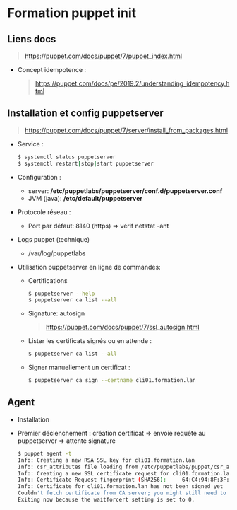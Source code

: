 # Formation puppet init

## Liens docs

> https://puppet.com/docs/puppet/7/puppet_index.html

- Concept idempotence :

    > https://puppet.com/docs/pe/2019.2/understanding_idempotency.html

## Installation et config puppetserver

> https://puppet.com/docs/puppet/7/server/install_from_packages.html

- Service :
    ```bash
    $ systemctl status puppetserver
    $ systemctl restart|stop|start puppetserver
    ```

- Configuration :
    - server: **/etc/puppetlabs/puppetserver/conf.d/puppetserver.conf**
    - JVM (java): **/etc/default/puppetserver**

- Protocole réseau :
    - Port par défaut: 8140 (https) => vérif netstat -ant

- Logs puppet (technique)
    - /var/log/puppetlabs

- Utilisation puppetserver en ligne de commandes:
    - Certifications
        ```bash
        $ puppetserver --help
        $ puppetserver ca list --all
        ```
    - Signature: autosign
      > https://puppet.com/docs/puppet/7/ssl_autosign.html
    
    - Lister les certificats signés ou en attende :
        ```bash
        $ puppetserver ca list --all
        ```
    
    - Signer manuellement un certificat :

        ```bash
        $ puppetserver ca sign --certname cli01.formation.lan
        ```


## Agent 

- Installation

- Premier déclenchement : création certificat => envoie requête au puppetserver => attente signature
    ```bash
    $ puppet agent -t
    Info: Creating a new RSA SSL key for cli01.formation.lan
    Info: csr_attributes file loading from /etc/puppetlabs/puppet/csr_attributes.   yal
    Info: Creating a new SSL certificate request for cli01.formation.lan
    Info: Certificate Request fingerprint (SHA256):     64:C4:94:8F:3F:BB:AA:DF:63:7A:17:22:38:4E:7D:A3:B7:FC:E8:B8:69:31:BE:D9:12:C3:E B:42:7F:71:94:8B
    Info: Certificate for cli01.formation.lan has not been signed yet
    Couldn't fetch certificate from CA server; you might still need to sign this agent's certificate (cli01.formation.lan).
    Exiting now because the waitforcert setting is set to 0.
    ```